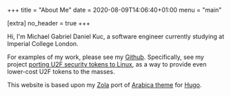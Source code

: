 +++
title = "About Me"
date = 2020-08-09T14:06:40+01:00
menu = "main"

[extra]
no_header = true
+++

Hi, I'm Michael Gabriel Daniel Kuc, a software engineer currently studying at
Imperial College London.

For examples of my work, please see my [Github][github]. Specifically, see my
project [porting U2F security tokens to Linux][PiU2F], as a way to provide even
lower-cost U2F tokens to the masses.

This website is based upon my [Zola][zola] port of [Arabica theme][original] for
[Hugo][hugo].

[github]: https://github.com/Crystalix007
[PiU2F]: https://github.com/Crystalix007/U2FDevice
[zola]: https://getzola.org
[original]: https://github.com/nirocfz/arabica
[hugo]: https://gohugo.io
[repository]: https://github.com/Crystalix007/arabica

